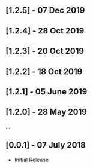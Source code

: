 
## [1.2.5] - 07 Dec 2019

## [1.2.4] - 28 Oct 2019

## [1.2.3] - 20 Oct 2019

## [1.2.2] - 18 Oct 2019

## [1.2.1] - 05 June 2019

## [1.2.0] - 28 May 2019

...

## [0.0.1] - 07 July 2018

* Initial Release

